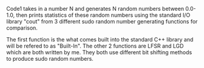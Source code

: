 Code1 takes in a number N and generates N random numbers between 0.0-1.0, then prints statistics of these random numbers using the standard I/O library "cout" from 3 different sudo random number generating functions for comparison.

The first function is the what comes built into the standard C++ library and will be refered to as "Built-In". The other 2 functions are LFSR and LGD which are both written by me. They both use different bit shifting methods to produce sudo random numbers.
